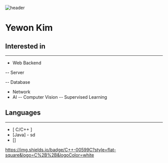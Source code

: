 ![header](https://capsule-render.vercel.app/api?type=rounded&color=gradient&text=%20@yewon918%20&height=300&fontSize=100)
# Yewon Kim

## Interested in
----
- Web Backend

-- Server

-- Database
- Network
- AI
-- Computer Vision
-- Supervised Learning

## Languages
---
- [ C/C++ ]
- [Java] - sd
- []

https://img.shields.io/badge/C++-00599C?style=flat-square&logo=C%2B%2B&logoColor=white


